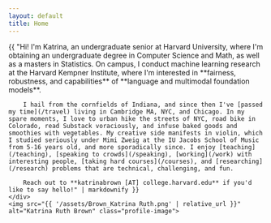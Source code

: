 ```yaml
---
layout: default
title: Home
---
```


<div class="profile-container">
    <div class="profile-content">
        {{ "Hi! I'm Katrina, an undergraduate senior at Harvard University, where I'm obtaining an undergraduate degree in Computer Science and Math, as well as a masters in Statistics. On campus, I conduct machine learning research at the Harvard Kempner Institute, where I'm interested in **fairness, robustness, and capabilities** of **language and multimodal foundation models**.

        I hail from the cornfields of Indiana, and since then I've [passed my time](/travel) living in Cambridge MA, NYC, and Chicago. In my spare moments, I love to urban hike the streets of NYC, road bike in Colorado, read Substack voraciously, and infuse baked goods and smoothies with vegetables. My creative side manifests in violin, which I studied seriously under Mimi Zweig at the IU Jacobs School of Music from 5-16 years old, and more sporadically since. I enjoy [teaching](/teaching), [speaking to crowds](/speaking), [working](/work) with interesting people, [taking hard courses](/courses), and [researching](/research) problems that are technical, challenging, and fun.

        Reach out to **katrinabrown [AT] college.harvard.edu** if you'd like to say hello!" | markdownify }}
    </div>
    <img src="{{ '/assets/Brown_Katrina Ruth.png' | relative_url }}" alt="Katrina Ruth Brown" class="profile-image">
</div>